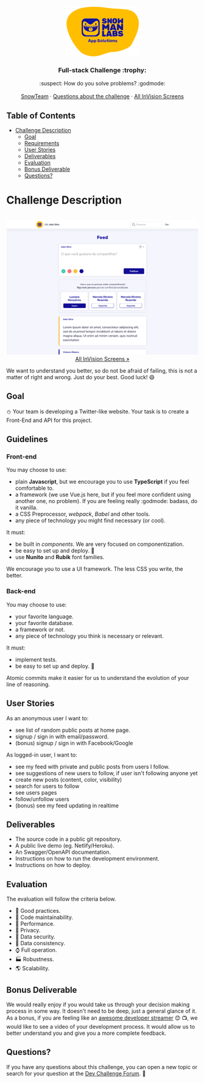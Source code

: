 <br />
<p align="center">
  <a href="https://github.com/snowmanlabs/fullstack-challenge">
    <img src="assets/logo.png" alt="Logo" width="191" height="131">
  </a>

  <h3 align="center">Full-stack Challenge :trophy:</h3>

  <p align="center">
    :suspect: How do you solve problems? :godmode:
    <br />
    <br />
    <a href="https://www.snowmanlabs.com.br/snow-team/">SnowTeam</a>
    ·
    <a href="https://groups.google.com/a/snowmanlabs.com/forum/#!forum/dev.challenge">Questions about the challenge</a>
    ·
    <a href="https://invis.io/AH10GJWZ3EV6">All InVision Screens</a>
  </p>
</p>

## Table of Contents
- [Challenge Description](#challenge-description)
  - [Goal](#goal)
  - [Requirements](#requirements)
  - [User Stories](#user-stories)
  - [Deliverables](#deliverables)
  - [Evaluation](#evaluation)
  - [Bonus Deliverable](#bonus-deliverable)
  - [Questions?](#questions)

# Challenge Description

<p align="center">
    <br/>
    <a href="https://invis.io/HXUH9OCD476">
      <img src="assets/screenshot.png" style="max-height: 640px" alt="Logo"/>
    </a>
    <br/>
    <a href="https://invis.io/AH10GJWZ3EV6">
        All InVision Screens »
    </a>
    <br/>
</p>

We want to understand you better, so do not be afraid of failing, this is not a matter of right and wrong. Just do your best. Good luck! :smile:

## Goal

:snowman: Your team is developing a Twitter-like website. Your task is to create a Front-End and API for this project.

## Guidelines
### Front-end
You may choose to use:
* plain **Javascript**, but we encourage you to use **TypeScript** if you feel comfortable to.
* a framework (we use Vue.js here, but if you feel more confident using another one, no problem). If you are feeling really :godmode: badass, do it vanilla.
* a CSS Preprocessor, *webpack*, *Babel* and other tools.
* any piece of technology you might find necessary (or cool).

It must:
* be built in *components*. We are very focused on componentization.
* be easy to set up and deploy. :children_crossing:
* use **Nunito** and **Rubik** font families.

We encourage you to use a UI framework. The less CSS you write, the better.

### Back-end
You may choose to use:
* your favorite language.
* your favorite database.
* a framework or not.
* any piece of technology you think is necessary or relevant.

It must:
* implement tests.
* be easy to set up and deploy. :children_crossing:

Atomic commits make it easier for us to understand the evolution of your line of reasoning.

## User Stories

As an anonymous user I want to:
* see list of random public posts at home page.
* signup / sign in with email/password.
* (bonus) signup / sign in with Facebook/Google

As logged-in user, I want to:
* see my feed with private and public posts from users I follow.
* see suggestions of new users to follow, if user isn't following anyone yet
* create new posts (content, color, visibility)
* search for users to follow
* see users pages
* follow/unfollow users
* (bonus) see my feed updating in realtime

## Deliverables

* The source code in a public git repository.
* A public live demo (eg. Netlify/Heroku).
* An Swagger/OpenAPI documentation.
* Instructions on how to run the development environment.
* Instructions on how to deploy.


## Evaluation

The evaluation will follow the criteria below.

* :dart: Good practices.
* :wrench: Code maintainability.
* :rocket: Performance.
* :see_no_evil: Privacy.
* :eyes: Data security.
* :dizzy: Data consistency.
* :watch: Full operation.
* :factory: Robustness.
* :earth_americas: Scalability.

## Bonus Deliverable

We would really enjoy if you would take us through your decision making process in some way. It doesn't need to be deep, just a general glance of it. As a bonus, if you are feeling like an [awesome developer streamer](https://github.com/bnb/awesome-developer-streams) :blush: :tv:, we would like to see a video of your development process. It would allow us to better understand you and give you a more complete feedback.

## Questions?

If you have any questions about this challenge, you can open a new topic or search for your question at the [Dev Challenge Forum](https://groups.google.com/a/snowmanlabs.com/forum/#!forum/dev.challenge). :love_letter:
